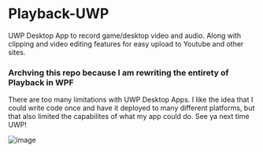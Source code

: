 # Playback-UWP
UWP Desktop App to record game/desktop video and audio. Along with clipping and video editing features for easy upload to Youtube and other sites.

### **Archving this repo because I am rewriting the entirety of Playback in WPF**
There are too many limitations with UWP Desktop Apps. I like the idea that I could write code once and have it deployed to many different platforms, but that also limited the capabilites
of what my app could do. See ya next time UWP!

![image](https://user-images.githubusercontent.com/44673950/85813831-50cbc200-b732-11ea-8fe0-85482b5760e3.png)
